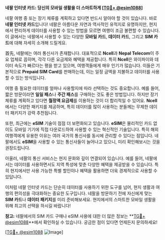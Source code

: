 **네팔 인터넷 카드: 당신의 모바일 생활을 더 스마트하게 [[TG💪+ @esim1088](https://t.me/s/esim1088)]**

네팔 여행 중 또는 장기 체류를 계획하고 있다면 반드시 알아야 할 것이 있습니다. 바로 **네팔 인터넷 카드**입니다! 네팔은 아름다운 자연과 역사적인 유적지로 유명하지만, 현지에서 편리하게 데이터를 사용할 수 있는 방법을 모르면 여행이 조금 불편할 수 있습니다. 이 글에서는 네팔에서 사용할 수 있는 다양한 **모바일 카드**, **데이터 카드**, 그리고 **SIM 카드**에 대해 자세히 소개해 드릴게요.

首先, 네팔에는 여러 통신사가 존재합니다. 대표적으로 **Ncell**과 **Nepal Telecom**이 주요 업체로 꼽히며, 각각 다른 요금제와 혜택을 제공합니다. 특히 **Ncell**은 와이파이와 데이터 속도가 빠르다는 평을 받고 있으며, 여행객들에게 매우 인기가 많습니다. 이들은 기본적으로 **Prepaid SIM Card**를 판매하는데, 이는 일정 금액을 지불하고 데이터를 사용할 수 있는 방식입니다.

여행 중 필요한 데이터를 얼마나 사용할지에 따라 선택하는 것도 중요합니다. 예를 들어, 짧은 방문이라면 **일일 패스**나 **주간 패스**를 구매하는 것도 좋은 방법입니다. 하지만 장기 체류를 계획하고 있다면 **월정액 요금제**를 이용하는 것이 더 합리적일 수 있어요. **Ncell**에서는 다양한 패키지를 제공하며, 특히 데이터를 많이 사용하는 분들께는 무제한 데이터 패키지가 강력 추천됩니다.

또한, 최근에는 **eSIM** 기술이 점점 더 보편화되고 있습니다. **eSIM**은 물리적인 카드 없이도 모바일 기기에 직접 다운로드하여 사용할 수 있는 혁신적인 기술입니다. 특히 해외 여행객에게 유용한 이유는 여러 국가의 통신사를 동시에 관리할 수 있다는 점입니다. 네팔에서도 **eSIM**을 사용할 수 있는 통신사들이 늘어나고 있으니, 미리 확인해보시는 것을 권장드립니다.

아울러, 네팔의 통신 서비스는 현지 문화와 깊이 연결되어 있습니다. 예를 들어, 네팔에서는 데이터를 사용하면서도 지역 특성에 맞춘 다양한 혜택을 제공받을 수 있습니다. 특히 현지에서만 사용 가능한 특별 할인이나 혜택을 활용하면 더욱 경제적으로 사용할 수 있답니다.

이처럼 네팔 인터넷 카드는 단순히 데이터를 사용하기 위한 도구를 넘어, 현지 생활과 여행의 편의성을 극대화하는 중요한 도구입니다. 네팔을 방문하기 전에 자신에게 맞는 **SIM 카드**나 **데이터 패키지**를 미리 준비해보세요. 현지에서의 스마트한 모바일 생활을 위해 최고의 선택을 하시길 바랍니다!

**참고:** 네팔에서의 SIM 카드 구매나 eSIM 사용에 대한 더 많은 정보는 **[TG💪+ @esim1088](https://t.me/s/esim1088)**에서 확인하실 수 있습니다. 궁금한 점이 있다면 언제든지 문의하세요! 

[[TG💪+ @esim1088](https://t.me/s/esim1088) ![Image](https://i.postimg.cc/Y0z9fWf4/image.png)]